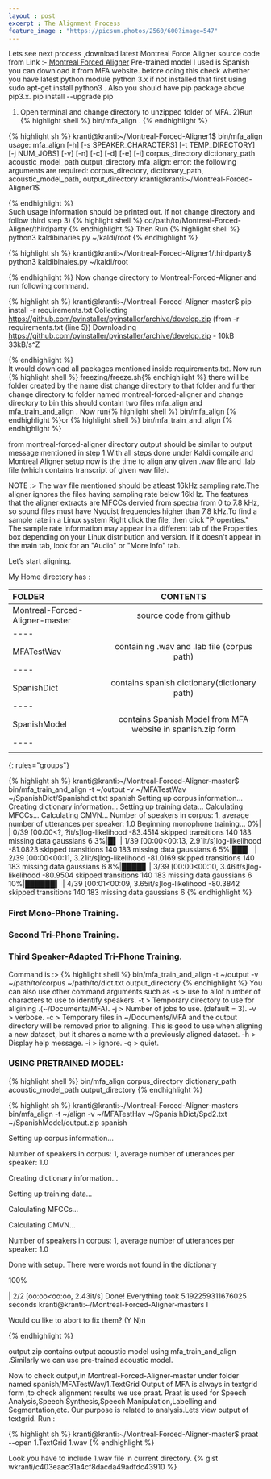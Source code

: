 ```yaml
---
layout : post
excerpt : The Alignment Process
feature_image : "https://picsum.photos/2560/600?image=547"
---
```

Lets see next process ,download latest Montreal Force Aligner source code from
Link :- [Montreal Forced Aligner](https://github.com/MontrealCorpusTools/Montreal-Forced-Aligner.git)
Pre-trained model I used is Spanish you can download it from MFA website.
before doing this check whether you have latest python module python 3.x
if not installed that first using sudo apt-get install python3 .
Also you should have pip package above pip3.x.
pip install --upgrade pip
1) Open terminal and change directory to unzipped folder of MFA.
2)Run
{% highlight shell %}
 bin/mfa_align .
 {% endhighlight %}

{% highlight sh %}
kranti@kranti:~/Montreal-Forced-Aligner1$ bin/mfa_align
usage: mfa_align [-h] [-s SPEAKER_CHARACTERS] [-t TEMP_DIRECTORY]
                 [-j NUM_JOBS] [-v] [-n] [-c] [-d] [-e] [-i]
                 corpus_directory dictionary_path acoustic_model_path
                 output_directory
mfa_align: error: the following arguments are required: corpus_directory, dictionary_path, acoustic_model_path, output_directory
kranti@kranti:~/Montreal-Forced-Aligner1$

{% endhighlight %}  
Such usage information should be printed out.
If not change directory and follow third step
3)
{% highlight shell %}
cd/path/to/Montreal-Forced-Aligner/thirdparty
{% endhighlight %}
Then Run
{% highlight shell %}
python3 kaldibinaries.py ~/kaldi/root
{% endhighlight %}

{% highlight sh %}
kranti@kranti:~/Montreal-Forced-Aligner1/thirdparty$ python3 kaldibinaies.py ~/kaldi/root

{% endhighlight %}
Now change directory to Montreal-Forced-Aligner and run following command.

{% highlight sh %}
kranti@kranti:~/Montreal-Forced-Aligner-master$ pip install -r requirements.txt
Collecting https://github.com/pyinstaller/pyinstaller/archive/develop.zip (from -r requirements.txt (line 5))
  Downloading https://github.com/pyinstaller/pyinstaller/archive/develop.zip
     - 10kB 33kB/s^Z

{% endhighlight %}  
It would download all packages mentioned inside requirements.txt.
Now run {% highlight shell %} freezing/freeze.sh{% endhighlight %} there will be
folder created by the name dist change directory to that folder and further
change directory to folder named montreal-forced-aligner and change directory to
 bin this should contain two files mfa_align and mfa_train_and_align .
Now run{% highlight shell %} bin/mfa_align {% endhighlight %}or
{% highlight shell %}
bin/mfa_train_and_align
{% endhighlight %}

from montreal-forced-aligner directory output should be similar to output
message mentioned in step 1.With all steps done under Kaldi compile and Montreal
Aligner setup now is the time to align any given .wav file and .lab file
(which contains transcript of given wav file).

NOTE :>
The wav file mentioned should be atleast 16kHz sampling rate.The aligner ignores
the files having sampling rate below 16kHz. The features that the aligner extracts
are MFCCs dervied from spectra from 0 to 7.8 kHz, so sound files must have
Nyquist frequencies higher than 7.8 kHz.To find a sample rate in a Linux system
 Right click the file, then click "Properties." The sample rate information may
appear in a different tab of the Properties box depending on your Linux
distribution and version. If it doesn't appear in the main tab, look for an
"Audio" or "More Info" tab.

Let’s start aligning.

My Home directory has :


  | FOLDER                           | CONTENTS |
  |:---------------------------------|:---------------------------------------------------------: |
  | Montreal-Forced-Aligner-master   | source code from github   |
  |----
  | MFATestWav                       |  containing .wav and .lab file  (corpus path) |
  |----
  | SpanishDict                      | contains spanish dictionary(dictionary path) |
  |----
  | SpanishModel                     | contains Spanish Model from MFA website in spanish.zip form |
  |----
  |                                  |                                                             |
  {: rules="groups"}                                                    


{% highlight sh %}
kranti@kranti:~/Montreal-Forced-Aligner-master$ bin/mfa_train_and_align -t ~/output -v ~/MFATestWav ~/SpanishDict/Spanishdict.txt spanish
Setting up corpus information...
Creating dictionary information...
Setting up training data...
Calculating MFCCs...
Calculating CMVN...
Number of speakers in corpus: 1, average number of utterances per speaker: 1.0
Beginning monophone training...
  0%|                                                                       | 0/39 [00:00<?, ?it/s]log-likelihood -83.4514
skipped transitions 140 183
missing data gaussians 6
  3%|█▌                                                             | 1/39 [00:00<00:13,  2.91it/s]log-likelihood -81.0823
skipped transitions 140 183
missing data gaussians 6
  5%|███▏                                                           | 2/39 [00:00<00:11,  3.21it/s]log-likelihood -81.0169
skipped transitions 140 183
missing data gaussians 6
  8%|████▊                                                          | 3/39 [00:00<00:10,  3.46it/s]log-likelihood -80.9504
skipped transitions 140 183
missing data gaussians 6
 10%|██████▍                                                        | 4/39 [00:01<00:09,  3.65it/s]log-likelihood -80.3842
skipped transitions 140 183
missing data gaussians 6
{% endhighlight %}

### First Mono-Phone Training.

### Second Tri-Phone Training.

### Third Speaker-Adapted Tri-Phone Training.

Command is :>
{% highlight shell %}
bin/mfa_train_and_align -t ~/output -v ~/path/to/corpus ~/path/to/dict.txt output_directory
{% endhighlight %}
You can also use other command arguments such as
-s > use to allot number of characters to use to identify speakers.
-t > Temporary directory to use for aligining .(~/Documents/MFA).
-j > Number of jobs to use. (default = 3).
-v > verbose.
-c > Temporary files in ~/Documents/MFA and the output directory will be removed
     prior to aligning. This is good to use when aligning a new dataset, but it
     shares a name with a previously aligned dataset.
-h > Display help message.
-i > ignore.
-q > quiet.

### USING PRETRAINED MODEL:
{% highlight shell %}
bin/mfa_align corpus_directory dictionary_path acoustic_model_path output_directory
{% endhighlight %}

{% highlight sh %}
kranti@kranti:~/Montreal-Forced-Aligner-masters bin/mfa_align -t ~/align -v ~/MFATestHav ~/Spanis
hDict/Spd2.txt ~/SpanishModel/output.zip spanish

Setting up corpus information...

Number of speakers in corpus: 1, average number of utterances per speaker: 1.0

Creating dictionary information...

Setting up training data...

Calculating MFCCs...

Calculating CMVN...

Number of speakers in corpus: 1, average number of utterances per speaker: 1.0

Done with setup.
There were words not found in the dictionary

100%

| 2/2 [oo:oo<oo:oo, 2.43it/s]
Done! Everything took 5.192259311676025 seconds
kranti@kranti:~/Montreal-Forced-Aligner-masters I

Would ou like to abort to fix them? (Y N)n

{% endhighlight %}

output.zip contains output acoustic model using mfa_train_and_align .Similarly
we can use pre-trained acoustic model.

Now to check output,in Montreal-Forced-Aligner-master under folder named
spanish/MFATestWav/1.TextGrid
Output of MFA is always in textgrid form ,to check alignment results we use praat.
Praat is used for Speech Analysis,Speech Synthesis,Speech Manipulation,Labelling
and Segmentation,etc.
Our purpose is related to analysis.Lets view output of textgrid.
Run :

{% highlight sh %}
kranti@kranti:~/Montreal-Forced-Aligner-master$ praat --open 1.TextGrid 1.wav
{% endhighlight %}  

Look you have to include 1.wav file in current directory.
{% gist wkranti/c403eaac31a4cf8dacda49adfdc43910 %}
